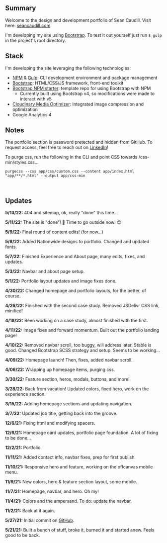 ## Summary

Welcome to the design and development portfolio of Sean Caudill. Visit here: [seancaudill.com](https://seancaudill.com).

I'm developing my site using [Bootstrap](https://getbootstrap.com/). To test it out yourself just run `$ gulp` in the project's root directory.

## Stack

I'm developing the site leveraging the following technologies:

- [NPM](https://www.npmjs.com/) & [Gulp](https://gulpjs.com/): CLI development environment and package management
- [Bootstrap](https://getbootstrap.com/): HTML/CSS/JS framework, front-end toolkit
- [Bootstrap NPM starter](https://github.com/twbs/bootstrap-npm-starter): template repo for using Bootstrap with NPM
	- Currently built using Bootstrap v4, so modifications were made to interact with v5
- [Cloudinary Media Optimizer](https://cloudinary.com/products/media_optimizer): Integrated image compression and optimization
- Google Analytics 4

## Notes

The portfolio section is password pretected and hidden from GitHub. To request access, feel free to reach out on [LinkedIn](https://www.linkedin.com/in/sean-caudill/)!

To purge css, run the following in the CLI and point CSS towards /css-min/styles.css...
```
purgecss --css app/css/custom.css --content app/index.html "app/**/*.html" --output app/css-min
```
&nbsp;

## Updates

**5/13/22:** 404 and sitemap, ok, really "done" this time...

**5/11/22:** The site is "done"! :tada: Time to go outside now! :wink:

**5/9/22:** Final round of content edits! (for now...)

**5/8/22:** Added Nationwide designs to portfolio. Changed and updated fonts.

**5/7/22:** Finished Experience and About page, many edits, fixes, and updates. 

**5/3/22:** Navbar and about page setup.

**5/1/22:** Portfolio layout updates and image fixes done.

**4/30/22:** Changed homepage and portfolio layouts, for the better, of course.

**4/26/22:** Finished with the second case study. Removed JSDelivr CSS link, minified!

**4/18/22:** Been working on a case study, almost finished with the first.

**4/11/22:** Image fixes and forward momentum. Built out the portfolio landing page!

**4/10/22:** Removed navbar scroll, too buggy, will address later. Stable is good. Changed Bootstrap SCSS strategy and setup. Seems to be working...

**4/09/22:** Homepage launch! Then, fixes, added navbar scroll.

**4/06/22:** Wrapping up homepage items, purging css.

**3/30/22:** Feature section, heros, modals, buttons, and more!

**3/28/22:** Back from vacation! Updated colors, fixed hero, work on the experience section.

**3/15/22:** Adding homepage sections and updating navigation.

**3/7/22:** Updated job title, getting back into the groove.

**12/6/21:** Fixing html and modifying spacers.

**12/6/21:** Homepage card updates, portfolio page foundation. A lot of fixing to be done...

**12/2/21:** Portfolio.

**11/11/21:** Added contact info, navbar fixes, prep for first publish.

**11/10/21:** Responsive hero and feature, working on the offcanvas mobile menu.

**11/9/21:** New colors, hero & feature section layout, some mobile.

**11/7/21:** Homepage, navbar, and hero. Oh my!

**11/4/21:** Colors and the ampersand. To do: update the navbar.

**11/2/21:** Back at it again.

**5/27/21:** Initial commit on [GitHub](https://github.com/shcaudill/website).

**5/21/21:** Built a bunch of stuff, broke it, burned it and started anew. Feels good to be back.
